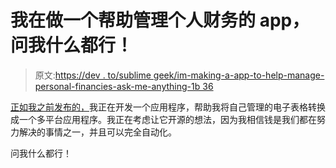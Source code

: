 # 我在做一个帮助管理个人财务的 app，问我什么都行！

> 原文:[https://dev . to/sublime geek/im-making-a-app-to-help-manage-personal-financies-ask-me-anything-1b 36](https://dev.to/sublimegeek/im-making-an-app-to-help-manage-personal-finances-ask-me-anything-1b36)

[正如我之前发布的，](https://dev.to/t/jellyfin)我正在开发一个应用程序，帮助我将自己管理的电子表格转换成一个多平台应用程序。我正在考虑让它开源的想法，因为我相信钱是我们都在努力解决的事情之一，并且可以完全自动化。

问我什么都行！